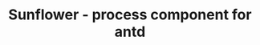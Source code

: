---
title: Sunflower - process component for antd
hero:
  title: Sunflower
  desc: Process Components for antd
  actions:
    - text: Getting Started
      link: getting-started
features:
  - icon: https://gw.alipayobjects.com/zos/bmw-prod/813f5ed9-6bc4-43d4-9f74-ec81ecf35733/k7htg6n4_w144_h144.png
    title: Simple to use
    desc: The relationship between antd components is expressed using react-hooks, and process components are used to simplify development.
  - icon: https://gw.alipayobjects.com/zos/bmw-prod/7659205c-6637-4fa2-8529-d32e5818304b/k7htflfb_w144_h144.png
    title: From real business
    desc: Process Components are extracted from the actual business processes and used immediately.
  - icon: https://gw.alipayobjects.com/zos/bmw-prod/6319a122-e8b8-497f-9b45-37cfbe77edaa/k7htfx7t_w144_h144.png
    title: Production available
    desc: Used in various industries of Alipay.
footer: Open-source MIT Licensed | Copyright © 2019-present<br />Powered by [dumi](https://d.umijs.org)
---